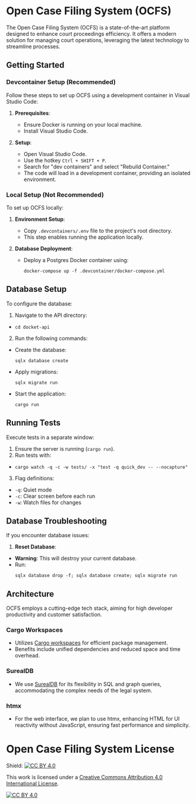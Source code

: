 # Open Case Filing System (OCFS)

The Open Case Filing System (OCFS) is a state-of-the-art platform designed to enhance court proceedings efficiency. It offers a modern solution for managing court operations, leveraging the latest technology to streamline processes.

## Getting Started

### Devcontainer Setup (Recommended)
Follow these steps to set up OCFS using a development container in Visual Studio Code:

1. **Prerequisites**:
   - Ensure Docker is running on your local machine.
   - Install Visual Studio Code.

2. **Setup**:
   - Open Visual Studio Code.
   - Use the hotkey `Ctrl + SHIFT + P`.
   - Search for "dev containers" and select "Rebuild Container."
   - The code will load in a development container, providing an isolated environment.

### Local Setup (Not Recommended)
To set up OCFS locally:

1. **Environment Setup**:
   - Copy `.devcontainers/.env` file to the project's root directory.
   - This step enables running the application locally.

2. **Database Deployment**:
   - Deploy a Postgres Docker container using:
     ```
     docker-compose up -f .devcontainer/docker-compose.yml
     ```



## Database Setup

To configure the database:

1. Navigate to the API directory:
- `cd docket-api`

2. Run the following commands:
- Create the database:
  ```
  sqlx database create
  ```
- Apply migrations:
  ```
  sqlx migrate run
  ```
- Start the application:
  ```
  cargo run
  ```

## Running Tests

Execute tests in a separate window:


1. Ensure the server is running (`cargo run`).
2. Run tests with:
- `cargo watch -q -c -w tests/ -x "test -q quick_dev -- --nocapture"`
3. Flag definitions:
- `-q`: Quiet mode
- `-c`: Clear screen before each run
- `-w`: Watch files for changes


## Database Troubleshooting

If you encounter database issues:

1. **Reset Database**:
- **Warning**: This will destroy your current database.
- Run:
  ```
  sqlx database drop -f; sqlx database create; sqlx migrate run
  ```

## Architecture

OCFS employs a cutting-edge tech stack, aiming for high developer productivity and customer satisfaction.

### Cargo Workspaces

- Utilizes [Cargo workspaces](https://doc.rust-lang.org/book/ch14-03-cargo-workspaces.html) for efficient package management.
- Benefits include unified dependencies and reduced space and time overhead.

### SurealDB

- We use [SurealDB](https://surealdb.com) for its flexibility in SQL and graph queries, accommodating the complex needs of the legal system.

### htmx

- For the web interface, we plan to use htmx, enhancing HTML for UI reactivity without JavaScript, ensuring fast performance and simplicity.

# Open Case Filing System License
Shield: [![CC BY 4.0][cc-by-shield]][cc-by]

This work is licensed under a
[Creative Commons Attribution 4.0 International License][cc-by].

[![CC BY 4.0][cc-by-image]][cc-by]

[cc-by]: http://creativecommons.org/licenses/by/4.0/
[cc-by-image]: https://i.creativecommons.org/l/by/4.0/88x31.png
[cc-by-shield]: https://img.shields.io/badge/License-CC%20BY%204.0-lightgrey.svg